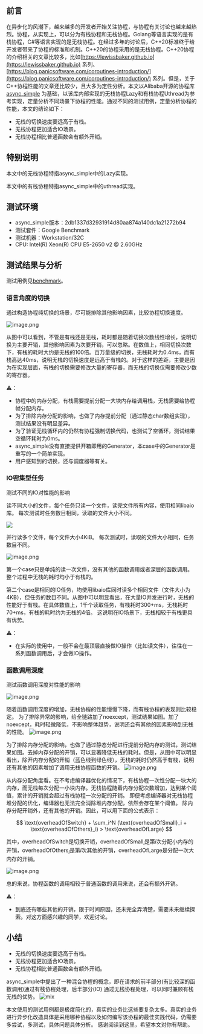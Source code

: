 ## 前言

在异步化的风潮下，越来越多的开发者开始关注协程，与协程有关讨论也越来越热烈。协程，从实现上，可以分为有栈协程和无栈协程。Golang等语言实现的是有栈协程，C#等语言实现的是无栈协程。在经过多年的讨论后，C++20标准终于给开发者带来了协程的标准和机制。C++20的协程采用的是无栈协程。C++20协程的介绍相关的文章比较多，比如[https://lewissbaker.github.io](https://lewissbaker.github.io)
系列、 [https://blog.panicsoftware.com/coroutines-introduction/](https://blog.panicsoftware.com/coroutines-introduction/)
系列。但是，关于C++协程性能的文章还比较少，且大多为定性分析。本文以Alibaba开源的协程库[async_simple](https://github.com/alibaba/async_simple)
为基础，以该库内部实现的无栈协程Lazy和有栈协程Uthread为参考实现，定量分析不同场景下协程的性能。通过不同的测试用例，定量分析协程的性能，本文的结论如下：

- 无栈的切换速度要远高于有栈。
- 无栈协程更加适合IO场景。
- 无栈协程相比普通函数会有额外开销。

## 特别说明

本文中的无栈协程特指async_simple中的Lazy实现。

本文中的有栈协程特指async_simple中的uthread实现。

## 测试环境

- async_simple版本：2db1337d32931914d80aa874a140dc1a21272b94
- 测试套件：Google Benchmark
- 测试机器：Workstation/32C
- CPU: Intel(R) Xeon(R) CPU E5-2650 v2 @ 2.60GHz

## 测试结果与分析

测试用例见[benchmark](../../benchmarks)。

### 语言角度的切换

通过构造协程纯切换的场景，尽可能排除其他影响因素，比较协程切换速度。

![image.png](images/pure_switch.png)

从图中可以看到，不管是有栈还是无栈，耗时都是随着切换次数线性增长，说明切换为主要开销，其他影响因素为次要开销，可以忽略。在数值上，相同切换次数下，有栈的耗时大约是无栈的100倍。百万量级的切换，无栈耗时为0.4ms，而有栈高达40ms，说明无栈的切换速度是远高于有栈的。对于这样的差距，主要是因为在实现层面，有栈的切换需要修改大量的寄存器，而无栈的切换仅需要修改少数的寄存器。

⚠️：

- 协程中的内存分配，有栈需要提前分配一大块内存给调用栈，无栈需要给协程帧分配内存。
- 为了排除内存分配的影响，也做了内存提前分配（通过静态char数组实现），测试结果没有明显差异。
- 为了验证无栈循环内的仍然有协程强制切换代码，也测试了空循环，测试结果空循环耗时为0ms。
- async_simple没有直接提供开箱即用的Generator，本case中的Generator是重写的一个简单实现。
- 用户感知到的切换，还与调度器等有关。

### IO密集型任务

测试不同的IO对性能的影响

读不同大小的文件，每个任务只读一个文件，读完文件所有内容，使用相同libaio库。
每次测试时任务数目相同，读取的文件大小不同。

![](read_diff_size.png)

并行读多个文件，每个文件大小4KiB。
每次测试时，读取的文件大小相同，任务数目不同。

![image.png](images/same_read.png)

第一个case只是单纯的读一次文件，没有其他的函数调用或者深层的函数调用。
整个过程中无栈的耗时均小于有栈的。

第二个case是相同的IO任务，均使用libaio库同时读多个相同文件（文件大小为4KB），但任务的数目不同。从图中可以明显看出，在大量IO并发进行时，无栈的性能好于有栈。在具体数值上，1千个读取任务，有栈耗时300+ms，无栈耗时70+ms，有栈的耗时约为无栈的4倍。
这说明在IO场景下，无栈相较于有栈更具有优势。

⚠️：

- 在实际的使用中，一般不会在最顶层直接做IO操作（比如读文件），往往在一系列函数调用后，才会做IO操作。

### 函数调用深度

测试函数调用深度对性能的影响

![image.png](images/call_depth.png)

随着函数调用深度的增加，无栈协程的性能慢慢下降，而有栈协程的表现则比较稳定。
为了排除异常的影响，给全链路加了noexcept，测试结果如图。加了noexcept，耗时轻微降低，不影响整体趋势，说明还会有其他的因素影响到无栈的性能。
![image.png](images/call_depth_noexcept.png)

为了排除内存分配的影响，也做了通过静态分配进行提前分配内存的测试，测试结果如图。去掉内存分配的开销，可以显著降低无栈的耗时。但是，从图中可以明显看出，除开内存分配的开销（蓝色线到绿色线），无栈的耗时仍然高于有栈，说明还有其他的因素增加了调用无栈协程函数的开销。
![image.png](images/call_depth_mem.png)

从内存分配角度看。在不考虑编译器优化的情况下，有栈协程一次性分配一块大的内存，而无栈每次分配一小块内存。无栈协程随着内存分配次数增加，达到某个阈值，累计的开销就会超过有栈协程一次分配的开销。
即便考虑编译器对无栈协程堆分配的优化，编译器也无法完全消除堆内存分配，依然会存在某个阈值。
除内存分配开销外，还有其他的开销。因此，可以用下面的公式表示：

$$
\text{overheadOfSwitch} + \sum_i^N (\text{overheadOfSmall}_i + \text{overheadOfOthers}_i) > \text{overheadOfLarge}
$$

其中，$\text{overheadOfSwitch}$是切换开销，$\text{overheadOfSmall}_i$是第$i$次分配小内存的开销，$\text{overheadOfOthers}_
i$是第$i$次其他的开销，$\text{overheadOfLarge}$是分配一次大内存的开销。

![image.png](images/vs.png)

总的来说，协程函数的调用相较于普通函数的调用来说，还会有额外开销。

⚠️：

- 到底还有哪些其他的开销，限于时间原因，还未完全弄清楚，需要未来继续探索。对这方面感兴趣的同学，欢迎讨论。

## 小结

- 无栈的切换速度要远高于有栈。
- 无栈协程更加适合IO场景。
- 无栈协程相比普通函数会有额外开销。

async_simple中提出了一种混合协程的概念，即在请求的前半部分(有比较深的函数调用)通过有栈协程处理，后半部分(IO)
通过无栈协程处理，可以同时兼顾有栈无栈的优势。
![mix](hybrid_coro_example.png)

本文使用的测试用例都是极度简化的，真实的业务比这些要复杂太多。真实的业务进行异步化改造具体是采用哪种协程以及如何编写该协程的最佳实践代码，仍需要多尝试，多测试，具体问题具体分析。
感谢阅读到这里，希望本文对你有帮助。
